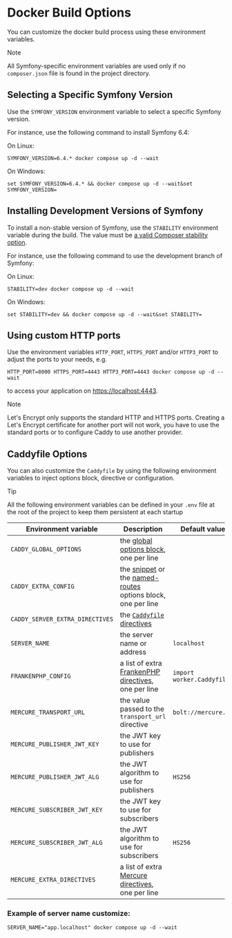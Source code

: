 # Docker Build Options

You can customize the docker build process using these environment variables.

> [!NOTE]  
> All Symfony-specific environment variables are used only if no `composer.json` file is found in the project directory.

## Selecting a Specific Symfony Version

Use the `SYMFONY_VERSION` environment variable to select a specific Symfony version.

For instance, use the following command to install Symfony 6.4:

On Linux:

    SYMFONY_VERSION=6.4.* docker compose up -d --wait

On Windows:

    set SYMFONY_VERSION=6.4.* && docker compose up -d --wait&set SYMFONY_VERSION=

## Installing Development Versions of Symfony

To install a non-stable version of Symfony, use the `STABILITY` environment variable during the build.
The value must be [a valid Composer stability option](https://getcomposer.org/doc/04-schema.md#minimum-stability).

For instance, use the following command to use the development branch of Symfony:

On Linux:

    STABILITY=dev docker compose up -d --wait

On Windows:

    set STABILITY=dev && docker compose up -d --wait&set STABILITY=

## Using custom HTTP ports

Use the environment variables `HTTP_PORT`, `HTTPS_PORT` and/or `HTTP3_PORT` to adjust the ports to your needs, e.g.

    HTTP_PORT=8000 HTTPS_PORT=4443 HTTP3_PORT=4443 docker compose up -d --wait

to access your application on [https://localhost:4443](https://localhost:4443).

> [!NOTE]  
> Let's Encrypt only supports the standard HTTP and HTTPS ports. Creating a Let's Encrypt certificate for another port
> will not work, you have to use the standard ports or to configure Caddy to use another provider.

## Caddyfile Options

You can also customize the `Caddyfile` by using the following environment variables to inject options block, directive
or configuration.

> [!TIP]  
> All the following environment variables can be defined in your `.env` file at the root of the project to keep them
> persistent at each startup

| Environment variable            | Description                                                                                                                                                                             | Default value             |
|---------------------------------|-----------------------------------------------------------------------------------------------------------------------------------------------------------------------------------------|---------------------------|
| `CADDY_GLOBAL_OPTIONS`          | the [global options block](https://caddyserver.com/docs/caddyfile/options#global-options), one per line                                                                                 |                           |
| `CADDY_EXTRA_CONFIG`            | the [snippet](https://caddyserver.com/docs/caddyfile/concepts#snippets) or the [named-routes](https://caddyserver.com/docs/caddyfile/concepts#named-routes) options block, one per line |                           |
| `CADDY_SERVER_EXTRA_DIRECTIVES` | the [`Caddyfile` directives](https://caddyserver.com/docs/caddyfile/concepts#directives)                                                                                                |                           |
| `SERVER_NAME`                   | the server name or address                                                                                                                                                              | `localhost`               |
| `FRANKENPHP_CONFIG`             | a list of extra [FrankenPHP directives](https://frankenphp.dev/docs/config/#caddyfile-config), one per line                                                                             | `import worker.Caddyfile` | 
| `MERCURE_TRANSPORT_URL`         | the value passed to the `transport_url` directive                                                                                                                                       | `bolt://mercure.db`       |
| `MERCURE_PUBLISHER_JWT_KEY`     | the JWT key to use for publishers                                                                                                                                                       |                           |
| `MERCURE_PUBLISHER_JWT_ALG`     | the JWT algorithm to use for publishers                                                                                                                                                 | `HS256`                   |
| `MERCURE_SUBSCRIBER_JWT_KEY`    | the JWT key to use for subscribers                                                                                                                                                      |                           |
| `MERCURE_SUBSCRIBER_JWT_ALG`    | the JWT algorithm to use for subscribers                                                                                                                                                | `HS256`                   |
| `MERCURE_EXTRA_DIRECTIVES`      | a list of extra [Mercure directives](https://mercure.rocks/docs/hub/config), one per line                                                                                               |                           |

### Example of server name customize:

    SERVER_NAME="app.localhost" docker compose up -d --wait
